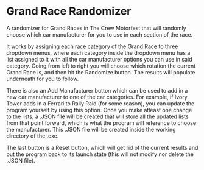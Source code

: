 # Grand Race Randomizer
A randomizer for Grand Races in The Crew Motorfest that will randomly choose which car manufacturer for you to use in each section of the race.

It works by assigning each race category of the Grand Race to three dropdown menus, where each category inside the dropdown menu has a list assigned to it with all the car manufacturer options you can use in said category. Going from left to right you will choose which rotation the current Grand Race is, and then hit the Randomize button. The results will populate underneath for you to follow.

There is also an Add Manufacturer button which can be used to add in a new car manufacturer to one of the car categories. For example, if Ivory Tower adds in a Ferrari to Rally Raid (for some reason), you can update the program yourself by using this option. Once you make atleast one change to the lists, a .JSON file will be created that will store all the updated lists from that point forward, which is what the program will reference to choose the manufacturer. This .JSON file will be created inside the working directory of the .exe.

The last button is a Reset button, which will get rid of the current results and put the program back to its launch state (this will not modify nor delete the .JSON file).
